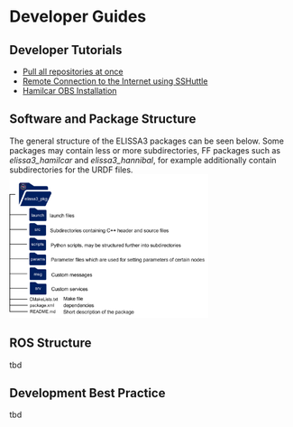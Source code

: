 # Developer Guides

## Developer Tutorials

- [Pull all repositories at once](pull_multiple_repos)
- [Remote Connection to the Internet using SSHuttle](sshuttle)
- [Hamilcar OBS Installation](install_hamilcar_obs)

## Software and Package Structure

The general structure of the ELISSA3 packages can be seen below.
Some packages may contain less or more subdirectories, FF packages such as *elissa3_hamilcar* and *elissa3_hannibal*, for example additionally contain subdirectories for the URDF files.
<img src="wiki/graphics/elissa_pkg_structure.png" alt="ELISSA3 Pkg Structure" width="70%" height="70%">


## ROS Structure

tbd

## Development Best Practice

tbd
